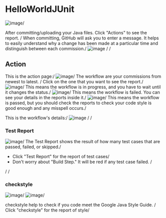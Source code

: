 # HelloWorldJUnit
![image](https://user-images.githubusercontent.com/54456351/119812273-d3a65100-be9c-11eb-9c53-326b5fc460c3.png)/

After committing/uploading your Java files. Click "Actions" to see the report. /
When committing, GitHub will ask you to enter a message. It helps to easily understand why a change has been made at a particular time and distinguish between each commission./
![image](https://user-images.githubusercontent.com/54456351/119812799-66df8680-be9d-11eb-8fec-24645619be13.png)
/
/
## Action
This is the action page:/
![image](https://user-images.githubusercontent.com/54456351/119814197-fc2f4a80-be9e-11eb-86ad-00f6c5b5d238.png)/
The workflow are your commissions from newest to latest. /
Click on the one that you want to see the report./
![image](https://user-images.githubusercontent.com/54456351/119813577-51b72780-be9e-11eb-8449-c84e2850f125.png)/
This means the workflow is in progress, and you have to wait until it changes the status./
![image](https://user-images.githubusercontent.com/54456351/119813655-65628e00-be9e-11eb-8c27-8b42a9e71304.png)/
This means the workflow is failed. You can see your details in the reports inside it./
![image](https://user-images.githubusercontent.com/54456351/119813818-95119600-be9e-11eb-82e5-d247541062cb.png)/
This means the workflow is passed, but you should check the reports to check your code style is good enough and any misspell occurs./

This is the workflow's details:/
![image](https://user-images.githubusercontent.com/54456351/119811221-b7ee7b00-be9b-11eb-933a-05b0733ba569.png)
/
/
### Test Report
![image](https://user-images.githubusercontent.com/54456351/119812525-15cf9280-be9d-11eb-8125-f24d61ebd43b.png)/
The Test Report shows the result of how many test cases that are passed, failed, or skipped./ 
- Click "Test Report" for the report of test cases/
- Don't worry about "Build Step." It will be red if any test case failed. /

/
/
### checkstyle
![image](https://user-images.githubusercontent.com/54456351/119812559-1ec06400-be9d-11eb-907d-e1b71a97a447.png)/
![image](https://user-images.githubusercontent.com/54456351/119814435-3f89b900-be9f-11eb-8578-2272566be21c.png)/

checkstyle help to check if you code meet the Google Java Style Guide. /
Click "checkstyle" for the report of style/

